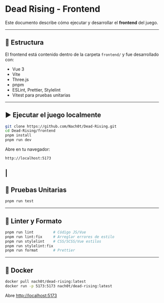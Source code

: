 # Dead Rising - Frontend

Este documento describe cómo ejecutar y desarrollar el **frontend** del juego.

---

## 📂 Estructura

El frontend está contenido dentro de la carpeta `frontend/` y fue desarrollado con:

- Vue 3
- Vite
- Three.js
- pnpm 
- ESLint, Prettier, Stylelint
- Vitest para pruebas unitarias

---

## ▶️ Ejecutar el juego localmente

```bash
git clone https://github.com/Nach0t/Dead-Rising.git
cd Dead-Rising/frontend
pnpm install        
pnpm run dev        
```

Abre en tu navegador:
```
http://localhost:5173
```
|
---

## 🧪 Pruebas Unitarias

```bash
pnpm run test
```

---

## 🎨 Linter y Formato

```bash
pnpm run lint         # Código JS/Vue
pnpm run lint:fix     # Arreglar errores de estilo
pnpm run stylelint    # CSS/SCSS/Vue estilos
pnpm run stylelint:fix
pnpm run format       # Prettier
```

---

## 🐳 Docker

```bash
docker pull nach0t/dead-rising:latest
docker run -p 5173:5173 nach0t/dead-rising:latest
```

Abre [http://localhost:5173](http://localhost:5173)
